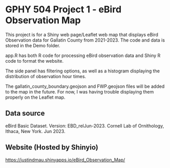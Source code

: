 # GPHY 504 Project 1 - eBird Observation Map
This project is for a Shiny web page/Leaflet web map that displays eBird Observation data for Gallatin County from 2021-2023. The code and data is stored in the Demo folder.

app.R has both R code for processing eBird observation data and Shiny R code to format the website. 

The side panel has filtering options, as well as a histogram displaying the distribution of observation hour times. 

The gallatin_county_boundary.geojson and FWP.geojson files will be added to the map in the future. For now, I was having trouble displaying them properly on the Leaflet map. 

## Data source 
eBird Basic Dataset. Version: EBD_relJun-2023. Cornell Lab of Ornithology, Ithaca, New York. Jun 2023.

## Website (Hosted by Shinyio)
https://justindmau.shinyapps.io/eBird_Observation_Map/